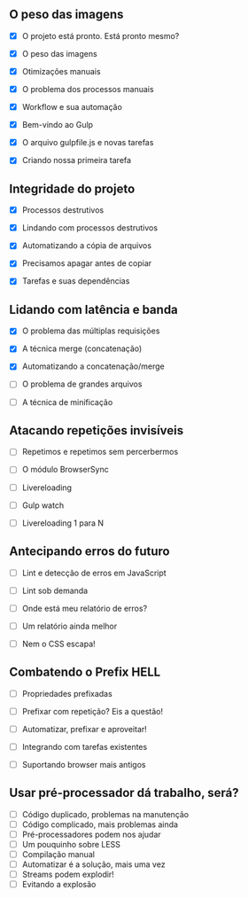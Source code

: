 ## O peso das imagens

- [x] O projeto está pronto. Está pronto mesmo?
- [x] O peso das imagens
- [x] Otimizações manuais
- [x] O problema dos processos manuais
- [x] Workflow e sua automação
- [x] Bem-vindo ao Gulp
- [x] O arquivo gulpfile.js e novas tarefas
- [x] Criando nossa primeira tarefa


## Integridade do projeto

- [x] Processos destrutivos
- [x] Lindando com processos destrutivos
- [x] Automatizando a cópia de arquivos
- [x] Precisamos apagar antes de copiar
- [x] Tarefas e suas dependências


## Lidando com latência e banda

- [x] O problema das múltiplas requisições
- [x] A técnica merge (concatenação)
- [x] Automatizando a concatenação/merge
- [ ] O problema de grandes arquivos
- [ ] A técnica de minificação


## Atacando repetições invisíveis

- [ ] Repetimos e repetimos sem percerbermos
- [ ] O módulo BrowserSync
- [ ] Livereloading
- [ ] Gulp watch
- [ ] Livereloading 1 para N


## Antecipando erros do futuro

- [ ] Lint e detecção de erros em JavaScript
- [ ] Lint sob demanda
- [ ] Onde está meu relatório de erros?
- [ ] Um relatório ainda melhor
- [ ] Nem o CSS escapa!


## Combatendo o Prefix HELL

- [ ] Propriedades prefixadas
- [ ] Prefixar com repetição? Eis a questão!
- [ ] Automatizar, prefixar e aproveitar!
- [ ] Integrando com tarefas existentes
- [ ] Suportando browser mais antigos


## Usar pré-processador dá trabalho, será?

- [ ] Código duplicado, problemas na manutenção
- [ ] Código complicado, mais problemas ainda
- [ ] Pré-processadores podem nos ajudar
- [ ] Um pouquinho sobre LESS
- [ ] Compilação manual
- [ ] Automatizar é a solução, mais uma vez
- [ ] Streams podem explodir!
- [ ] Evitando a explosão